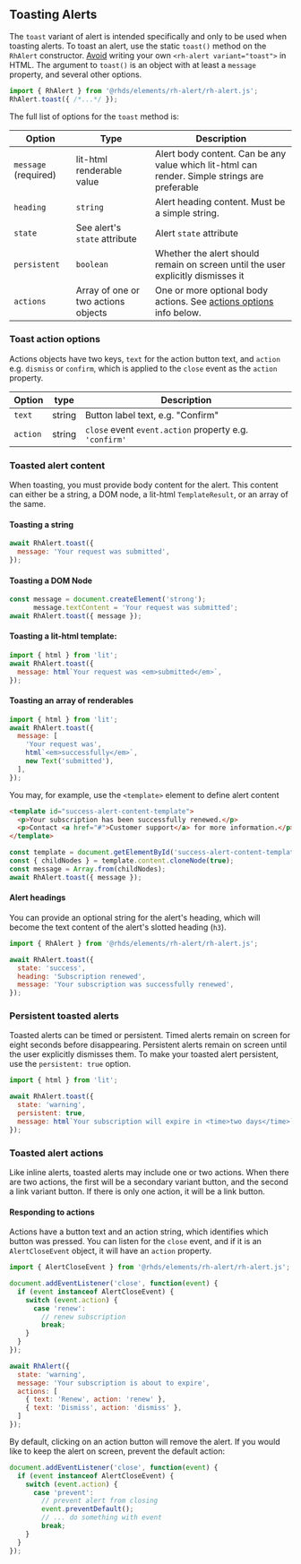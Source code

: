 ## Toasting Alerts
The `toast` variant of alert is intended specifically and only to be used when
toasting alerts. To toast an alert, use the static `toast()` method on the
`RhAlert` constructor. [Avoid](../guidelines/#toast) writing your own
`<rh-alert variant="toast">` in HTML. The argument to `toast()` is an object
with at least a `message` property, and several other options.

```js rhcodeblock
import { RhAlert } from '@rhds/elements/rh-alert/rh-alert.js';
RhAlert.toast({ /*...*/ });
```

The full list of options for the `toast` method is:

<rh-table>

| Option               | Type                                | Description                                                                                   |
| -------------------- | ----------------------------------- | --------------------------------------------------------------------------------------------- |
| `message` (required) | lit-html renderable value           | Alert body content. Can be any value which lit-html can render. Simple strings are preferable |
| `heading`            | `string`                            | Alert heading content. Must be a simple string.                                               |
| `state`              | See alert's `state` attribute       | Alert `state` attribute                                                                       |
| `persistent`         | `boolean`                           | Whether the alert should remain on screen until the user explicitly dismisses it              |
| `actions`            | Array of one or two actions objects | One or more optional body actions. See [actions options](#toast-action-options) info below. |

</rh-table>

### Toast action options

Actions objects have two keys, `text` for the action button text, and `action` 
e.g. `dismiss` or `confirm`, which is applied to the `close` event as the 
`action` property.

<rh-table>

| Option   | type   | Description                                            |
| -------- | ------ | ------------------------------------------------------ |
| `text`   | string | Button label text, e.g. "Confirm"                      |
| `action` | string | `close` event `event.action` property e.g. `'confirm'` |

</rh-table>

### Toasted alert content

When toasting, you must provide body content for the alert. This content can
either be a string, a DOM node, a lit-html `TemplateResult`, or an array of the
same.

#### Toasting a string

```js rhcodeblock
await RhAlert.toast({
  message: 'Your request was submitted',
});
```

#### Toasting a DOM Node

```js rhcodeblock
const message = document.createElement('strong');
      message.textContent = 'Your request was submitted';
await RhAlert.toast({ message });
```

#### Toasting a lit-html template:

```js rhcodeblock
import { html } from 'lit';
await RhAlert.toast({
  message: html`Your request was <em>submitted</em>`,
});
```

#### Toasting an array of renderables

```js rhcodeblock
import { html } from 'lit';
await RhAlert.toast({
  message: [
    'Your request was',
    html`<em>successfully</em>`,
    new Text('submitted'),
  ],
});
```

You may, for example, use the `<template>` element to define alert content

```html rhcodeblock
<template id="success-alert-content-template">
  <p>Your subscription has been successfully renewed.</p>
  <p>Contact <a href="#">Customer support</a> for more information.</p>
</template>
```

```js rhcodeblock
const template = document.getElementById('success-alert-content-template')
const { childNodes } = template.content.cloneNode(true);
const message = Array.from(childNodes);
await RhAlert.toast({ message });
```

#### Alert headings
You can provide an optional string for the alert's heading, which will
become the text content of the alert's slotted heading (`h3`).

```js rhcodeblock
import { RhAlert } from '@rhds/elements/rh-alert/rh-alert.js';

await RhAlert.toast({
  state: 'success',
  heading: 'Subscription renewed',
  message: 'Your subscription was successfully renewed',
});
```

### Persistent toasted alerts

Toasted alerts can be timed or persistent. Timed alerts remain on screen for
eight seconds before disappearing. Persistent alerts remain on screen until the
user explicitly dismisses them. To make your toasted alert persistent, use the
`persistent: true` option.

```js rhcodeblock
import { html } from 'lit';

await RhAlert.toast({
  state: 'warning',
  persistent: true,
  message: html`Your subscription will expire in <time>two days</time>`,
});
```

### Toasted alert actions

Like inline alerts, toasted alerts may include one or two actions. When there
are two actions, the first will be a secondary variant button, and the second
a link variant button. If there is only one action, it will be a link button.

#### Responding to actions

Actions have a button text and an action string, which identifies which button
was pressed. You can listen for the `close` event, and if it is an
`AlertCloseEvent` object, it will have an `action` property.

```js rhcodeblock
import { AlertCloseEvent } from '@rhds/elements/rh-alert/rh-alert.js';

document.addEventListener('close', function(event) {
  if (event instanceof AlertCloseEvent) {
    switch (event.action) {
      case 'renew':
        // renew subscription
        break;
    }
  }
});

await RhAlert({
  state: 'warning',
  message: 'Your subscription is about to expire',
  actions: [
    { text: 'Renew', action: 'renew' },
    { text: 'Dismiss', action: 'dismiss' },
  ]
});
```

By default, clicking on an action button will remove the alert. If you would
like to keep the alert on screen, prevent the default action:

```js rhcodeblock
document.addEventListener('close', function(event) {
  if (event instanceof AlertCloseEvent) {
    switch (event.action) {
      case 'prevent':
        // prevent alert from closing
        event.preventDefault();
        // ... do something with event
        break;
    }
  }
});
```
